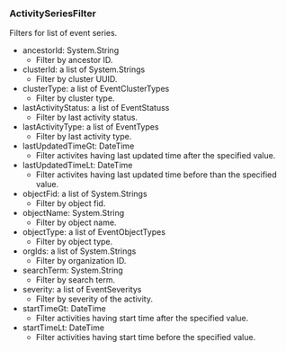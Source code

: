 ### ActivitySeriesFilter
Filters for list of event series.

- ancestorId: System.String
  - Filter by ancestor ID.
- clusterId: a list of System.Strings
  - Filter by cluster UUID.
- clusterType: a list of EventClusterTypes
  - Filter by cluster type.
- lastActivityStatus: a list of EventStatuss
  - Filter by last activity status.
- lastActivityType: a list of EventTypes
  - Filter by last activity type.
- lastUpdatedTimeGt: DateTime
  - Filter activites having last updated time after the specified value.
- lastUpdatedTimeLt: DateTime
  - Filter activites having last updated time before than the specified value.
- objectFid: a list of System.Strings
  - Filter by object fid.
- objectName: System.String
  - Filter by object name.
- objectType: a list of EventObjectTypes
  - Filter by object type.
- orgIds: a list of System.Strings
  - Filter by organization ID.
- searchTerm: System.String
  - Filter by search term.
- severity: a list of EventSeveritys
  - Filter by severity of the activity.
- startTimeGt: DateTime
  - Filter activities having start time after the specified value.
- startTimeLt: DateTime
  - Filter activities having start time before the specified value.

